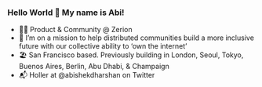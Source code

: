 ### Hello World 👋 My name is Abi!

- 👨‍💻 Product & Community @ Zerion
- 🚀 I’m on a mission to help distributed communities build a more inclusive future with our collective ability to ‘own the internet’
- 🏖 San Francisco based. Previously building in London, Seoul, Tokyo, Buenos Aires, Berlin, Abu Dhabi, & Champaign
- 📬 Holler at @abishekdharshan on Twitter

